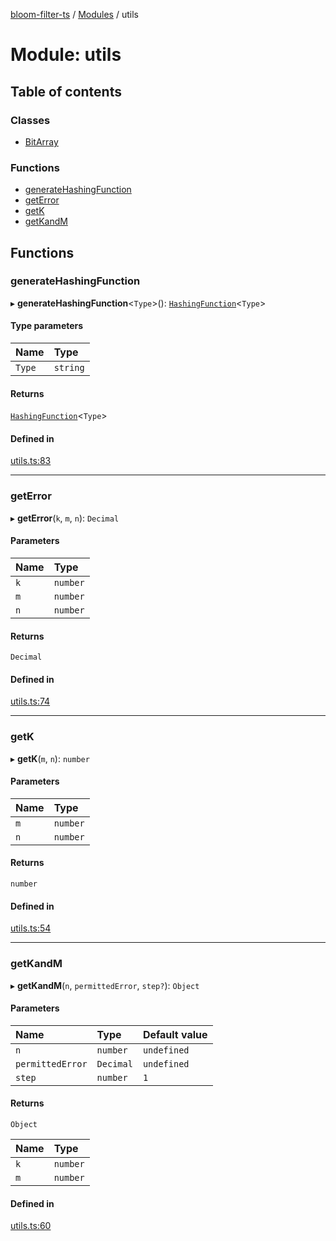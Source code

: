 [bloom-filter-ts](../README.md) / [Modules](../modules.md) / utils

# Module: utils

## Table of contents

### Classes

- [BitArray](../classes/utils.BitArray.md)

### Functions

- [generateHashingFunction](utils.md#generatehashingfunction)
- [getError](utils.md#geterror)
- [getK](utils.md#getk)
- [getKandM](utils.md#getkandm)

## Functions

### generateHashingFunction

▸ **generateHashingFunction**<`Type`\>(): [`HashingFunction`](../interfaces/types.HashingFunction.md)<`Type`\>

#### Type parameters

| Name | Type |
| :------ | :------ |
| `Type` | `string` |

#### Returns

[`HashingFunction`](../interfaces/types.HashingFunction.md)<`Type`\>

#### Defined in

[utils.ts:83](https://github.com/rymnc/bloom-filter-ts/blob/8ead33f/lib/utils.ts#L83)

___

### getError

▸ **getError**(`k`, `m`, `n`): `Decimal`

#### Parameters

| Name | Type |
| :------ | :------ |
| `k` | `number` |
| `m` | `number` |
| `n` | `number` |

#### Returns

`Decimal`

#### Defined in

[utils.ts:74](https://github.com/rymnc/bloom-filter-ts/blob/8ead33f/lib/utils.ts#L74)

___

### getK

▸ **getK**(`m`, `n`): `number`

#### Parameters

| Name | Type |
| :------ | :------ |
| `m` | `number` |
| `n` | `number` |

#### Returns

`number`

#### Defined in

[utils.ts:54](https://github.com/rymnc/bloom-filter-ts/blob/8ead33f/lib/utils.ts#L54)

___

### getKandM

▸ **getKandM**(`n`, `permittedError`, `step?`): `Object`

#### Parameters

| Name | Type | Default value |
| :------ | :------ | :------ |
| `n` | `number` | `undefined` |
| `permittedError` | `Decimal` | `undefined` |
| `step` | `number` | `1` |

#### Returns

`Object`

| Name | Type |
| :------ | :------ |
| `k` | `number` |
| `m` | `number` |

#### Defined in

[utils.ts:60](https://github.com/rymnc/bloom-filter-ts/blob/8ead33f/lib/utils.ts#L60)
